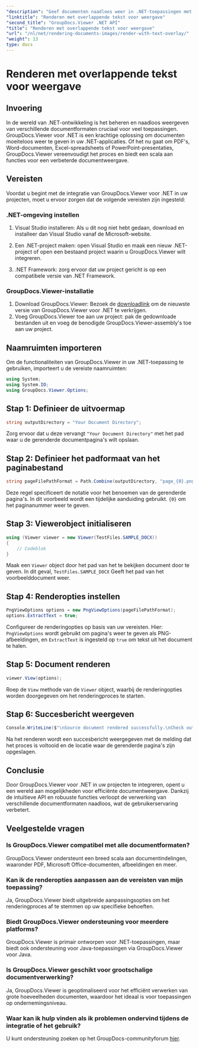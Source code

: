 ```yaml
---
"description": "Geef documenten naadloos weer in .NET-toepassingen met GroupDocs.Viewer. Dit ondersteunt diverse formaten en biedt zo een verbeterde gebruikerservaring."
"linktitle": "Renderen met overlappende tekst voor weergave"
"second_title": "GroupDocs.Viewer .NET API"
"title": "Renderen met overlappende tekst voor weergave"
"url": "/nl/net/rendering-documents-images/render-with-text-overlay/"
"weight": 13
type: docs
---
```

# Renderen met overlappende tekst voor weergave

## Invoering
In de wereld van .NET-ontwikkeling is het beheren en naadloos weergeven van verschillende documentformaten cruciaal voor veel toepassingen. GroupDocs.Viewer voor .NET is een krachtige oplossing om documenten moeiteloos weer te geven in uw .NET-applicaties. Of het nu gaat om PDF's, Word-documenten, Excel-spreadsheets of PowerPoint-presentaties, GroupDocs.Viewer vereenvoudigt het proces en biedt een scala aan functies voor een verbeterde documentweergave.
## Vereisten
Voordat u begint met de integratie van GroupDocs.Viewer voor .NET in uw projecten, moet u ervoor zorgen dat de volgende vereisten zijn ingesteld:
### .NET-omgeving instellen
1. Visual Studio installeren: Als u dit nog niet hebt gedaan, download en installeer dan Visual Studio vanaf de Microsoft-website.
   
2. Een .NET-project maken: open Visual Studio en maak een nieuw .NET-project of open een bestaand project waarin u GroupDocs.Viewer wilt integreren.
3. .NET Framework: zorg ervoor dat uw project gericht is op een compatibele versie van .NET Framework.
### GroupDocs.Viewer-installatie
1. Download GroupDocs.Viewer: Bezoek de [downloadlink](https://releases.groupdocs.com/viewer/net/) om de nieuwste versie van GroupDocs.Viewer voor .NET te verkrijgen.
2. Voeg GroupDocs.Viewer toe aan uw project: pak de gedownloade bestanden uit en voeg de benodigde GroupDocs.Viewer-assembly's toe aan uw project.

## Naamruimten importeren
Om de functionaliteiten van GroupDocs.Viewer in uw .NET-toepassing te gebruiken, importeert u de vereiste naamruimten:
```csharp
using System;
using System.IO;
using GroupDocs.Viewer.Options;
```

## Stap 1: Definieer de uitvoermap
```csharp
string outputDirectory = "Your Document Directory";
```
Zorg ervoor dat u deze vervangt `"Your Document Directory"` met het pad waar u de gerenderde documentpagina's wilt opslaan.
## Stap 2: Definieer het padformaat van het paginabestand
```csharp
string pageFilePathFormat = Path.Combine(outputDirectory, "page_{0}.png");
```
Deze regel specificeert de notatie voor het benoemen van de gerenderde pagina's. In dit voorbeeld wordt een tijdelijke aanduiding gebruikt. `{0}` om het paginanummer weer te geven.
## Stap 3: Viewerobject initialiseren
```csharp
using (Viewer viewer = new Viewer(TestFiles.SAMPLE_DOCX))
{
    // Codeblok
}
```
Maak een `Viewer` object door het pad van het te bekijken document door te geven. In dit geval, `TestFiles.SAMPLE_DOCX` Geeft het pad van het voorbeelddocument weer.
## Stap 4: Renderopties instellen
```csharp
PngViewOptions options = new PngViewOptions(pageFilePathFormat);
options.ExtractText = true;
```
Configureer de renderingopties op basis van uw vereisten. Hier: `PngViewOptions` wordt gebruikt om pagina's weer te geven als PNG-afbeeldingen, en `ExtractText` is ingesteld op `true` om tekst uit het document te halen.
## Stap 5: Document renderen
```csharp
viewer.View(options);
```
Roep de `View` methode van de `Viewer` object, waarbij de renderingopties worden doorgegeven om het renderingproces te starten.
## Stap 6: Succesbericht weergeven
```csharp
Console.WriteLine($"\nSource document rendered successfully.\nCheck output in {outputDirectory}.");
```
Na het renderen wordt een succesbericht weergegeven met de melding dat het proces is voltooid en de locatie waar de gerenderde pagina's zijn opgeslagen.

## Conclusie
Door GroupDocs.Viewer voor .NET in uw projecten te integreren, opent u een wereld aan mogelijkheden voor efficiënte documentweergave. Dankzij de intuïtieve API en robuuste functies verloopt de verwerking van verschillende documentformaten naadloos, wat de gebruikerservaring verbetert.
## Veelgestelde vragen
### Is GroupDocs.Viewer compatibel met alle documentformaten?
GroupDocs.Viewer ondersteunt een breed scala aan documentindelingen, waaronder PDF, Microsoft Office-documenten, afbeeldingen en meer.
### Kan ik de renderopties aanpassen aan de vereisten van mijn toepassing?
Ja, GroupDocs.Viewer biedt uitgebreide aanpassingsopties om het renderingproces af te stemmen op uw specifieke behoeften.
### Biedt GroupDocs.Viewer ondersteuning voor meerdere platforms?
GroupDocs.Viewer is primair ontworpen voor .NET-toepassingen, maar biedt ook ondersteuning voor Java-toepassingen via GroupDocs.Viewer voor Java.
### Is GroupDocs.Viewer geschikt voor grootschalige documentverwerking?
Ja, GroupDocs.Viewer is geoptimaliseerd voor het efficiënt verwerken van grote hoeveelheden documenten, waardoor het ideaal is voor toepassingen op ondernemingsniveau.
### Waar kan ik hulp vinden als ik problemen ondervind tijdens de integratie of het gebruik?
U kunt ondersteuning zoeken op het GroupDocs-communityforum [hier](https://forum.groupdocs.com/c/viewer/9).